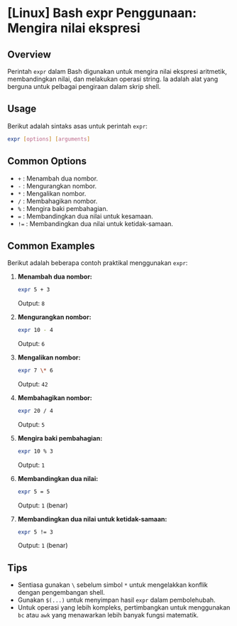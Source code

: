 # [Linux] Bash expr Penggunaan: Mengira nilai ekspresi

## Overview
Perintah `expr` dalam Bash digunakan untuk mengira nilai ekspresi aritmetik, membandingkan nilai, dan melakukan operasi string. Ia adalah alat yang berguna untuk pelbagai pengiraan dalam skrip shell.

## Usage
Berikut adalah sintaks asas untuk perintah `expr`:

```bash
expr [options] [arguments]
```

## Common Options
- `+` : Menambah dua nombor.
- `-` : Mengurangkan nombor.
- `*` : Mengalikan nombor.
- `/` : Membahagikan nombor.
- `%` : Mengira baki pembahagian.
- `=` : Membandingkan dua nilai untuk kesamaan.
- `!=` : Membandingkan dua nilai untuk ketidak-samaan.

## Common Examples
Berikut adalah beberapa contoh praktikal menggunakan `expr`:

1. **Menambah dua nombor:**
   ```bash
   expr 5 + 3
   ```
   Output: `8`

2. **Mengurangkan nombor:**
   ```bash
   expr 10 - 4
   ```
   Output: `6`

3. **Mengalikan nombor:**
   ```bash
   expr 7 \* 6
   ```
   Output: `42`

4. **Membahagikan nombor:**
   ```bash
   expr 20 / 4
   ```
   Output: `5`

5. **Mengira baki pembahagian:**
   ```bash
   expr 10 % 3
   ```
   Output: `1`

6. **Membandingkan dua nilai:**
   ```bash
   expr 5 = 5
   ```
   Output: `1` (benar)

7. **Membandingkan dua nilai untuk ketidak-samaan:**
   ```bash
   expr 5 != 3
   ```
   Output: `1` (benar)

## Tips
- Sentiasa gunakan `\` sebelum simbol `*` untuk mengelakkan konflik dengan pengembangan shell.
- Gunakan `$(...)` untuk menyimpan hasil `expr` dalam pembolehubah.
- Untuk operasi yang lebih kompleks, pertimbangkan untuk menggunakan `bc` atau `awk` yang menawarkan lebih banyak fungsi matematik.